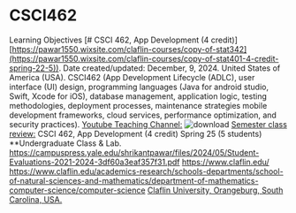 # CSCI462

Learning Objectives [# CSCI 462, App Development (4 credit)][https://pawar1550.wixsite.com/claflin-courses/copy-of-stat342](https://pawar1550.wixsite.com/claflin-courses/copy-of-stat401-4-credit-spring-22-5)). Date created/updated: December, 9, 2024.
United States of America (USA). CSCI462  (App Development Lifecycle (ADLC), user interface (UI) design, programming languages (Java for android studio, Swift, Xcode for iOS), database management, application logic, testing methodologies, deployment processes, maintenance strategies  mobile development frameworks, cloud services, performance optimization, and security practices).
[Youtube Teaching Channel:](https://www.youtube.com/playlist?list=PLKka-JHtsz80sJ_uQ8wZ4cnLNB9yRJNoV)
![download](https://github.com/user-attachments/assets/72fa4674-a3b7-472f-a029-07b3d6e02886)
[Semester class review:](https://youtu.be/Pju8ecWWRAw)
CSCI 462, App Development (4 credit) Spring 25 (5 students) **Undergraduate Class & Lab. https://campuspress.yale.edu/shrikantpawar/files/2024/05/Student-Evaluations-2021-2024-3df60a3eaf357f31.pdf
https://www.claflin.edu/ https://www.claflin.edu/academics-research/schools-departments/school-of-natural-sciences-and-mathematics/department-of-mathematics-computer-science/computer-science
[Claflin University, Orangeburg, South Carolina, USA.](https://www.claflin.edu/docs/default-source/academic-affairs-student-services/2018-2020-undergraduate-catalog_final_aug-21-2019_web.pdf?sfvrsn=15bf3f0e_6)


